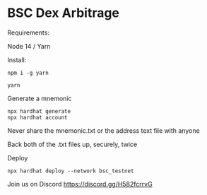 # BSC Dex Arbitrage

Requirements:

Node 14 / Yarn 

Install:


```shell
npm i -g yarn
```


```shell
yarn
```

Generate a mnemonic

```shell
npx hardhat generate
npx hardhat account
```

Never share the mnemonic.txt or the address text file with anyone

Back both of the .txt files up, securely, twice

Deploy

```shell
npx hardhat deploy --network bsc_testnet
```


Join us on Discord https://discord.gg/H582fcrrvG
